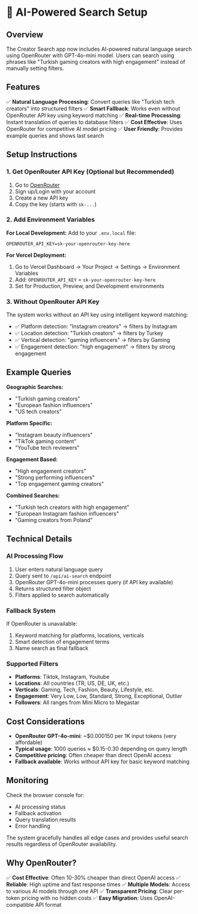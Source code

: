 # 🤖 AI-Powered Search Setup

## Overview

The Creator Search app now includes AI-powered natural language search using OpenRouter with GPT-4o-mini model. Users can search using phrases like "Turkish gaming creators with high engagement" instead of manually setting filters.

## Features

✅ **Natural Language Processing**: Convert queries like "Turkish tech creators" into structured filters
✅ **Smart Fallback**: Works even without OpenRouter API key using keyword matching
✅ **Real-time Processing**: Instant translation of queries to database filters
✅ **Cost Effective**: Uses OpenRouter for competitive AI model pricing
✅ **User Friendly**: Provides example queries and shows last search

## Setup Instructions

### 1. Get OpenRouter API Key (Optional but Recommended)

1. Go to [OpenRouter](https://openrouter.ai/keys)
2. Sign up/Login with your account
3. Create a new API key
4. Copy the key (starts with `sk-...`)

### 2. Add Environment Variables

**For Local Development:**
Add to your `.env.local` file:
```env
OPENROUTER_API_KEY=sk-your-openrouter-key-here
```

**For Vercel Deployment:**
1. Go to Vercel Dashboard → Your Project → Settings → Environment Variables
2. Add: `OPENROUTER_API_KEY` = `sk-your-openrouter-key-here`
3. Set for Production, Preview, and Development environments

### 3. Without OpenRouter API Key

The system works without an API key using intelligent keyword matching:
- ✅ Platform detection: "Instagram creators" → filters by Instagram
- ✅ Location detection: "Turkish creators" → filters by Turkey  
- ✅ Vertical detection: "gaming influencers" → filters by Gaming
- ✅ Engagement detection: "high engagement" → filters by strong engagement

## Example Queries

**Geographic Searches:**
- "Turkish gaming creators"
- "European fashion influencers" 
- "US tech creators"

**Platform Specific:**
- "Instagram beauty influencers"
- "TikTok gaming content"
- "YouTube tech reviewers"

**Engagement Based:**
- "High engagement creators"
- "Strong performing influencers"
- "Top engagement gaming creators"

**Combined Searches:**
- "Turkish tech creators with high engagement"
- "European Instagram fashion influencers"
- "Gaming creators from Poland"

## Technical Details

### AI Processing Flow
1. User enters natural language query
2. Query sent to `/api/ai-search` endpoint
3. OpenRouter GPT-4o-mini processes query (if API key available)
4. Returns structured filter object
5. Filters applied to search automatically

### Fallback System
If OpenRouter is unavailable:
1. Keyword matching for platforms, locations, verticals
2. Smart detection of engagement terms
3. Name search as final fallback

### Supported Filters
- **Platforms**: Tiktok, Instagram, Youtube
- **Locations**: All countries (TR, US, DE, UK, etc.)
- **Verticals**: Gaming, Tech, Fashion, Beauty, Lifestyle, etc.
- **Engagement**: Very Low, Low, Standard, Strong, Exceptional, Outlier
- **Followers**: All ranges from Mini Micro to Megastar

## Cost Considerations

- **OpenRouter GPT-4o-mini**: ~$0.000150 per 1K input tokens (very affordable)
- **Typical usage**: 1000 queries ≈ $0.15-0.30 depending on query length
- **Competitive pricing**: Often cheaper than direct OpenAI access
- **Fallback available**: Works without API key for basic keyword matching

## Monitoring

Check the browser console for:
- AI processing status
- Fallback activation
- Query translation results
- Error handling

The system gracefully handles all edge cases and provides useful search results regardless of OpenRouter availability.

## Why OpenRouter?

✅ **Cost Effective**: Often 10-30% cheaper than direct OpenAI access
✅ **Reliable**: High uptime and fast response times
✅ **Multiple Models**: Access to various AI models through one API
✅ **Transparent Pricing**: Clear per-token pricing with no hidden costs
✅ **Easy Migration**: Uses OpenAI-compatible API format
